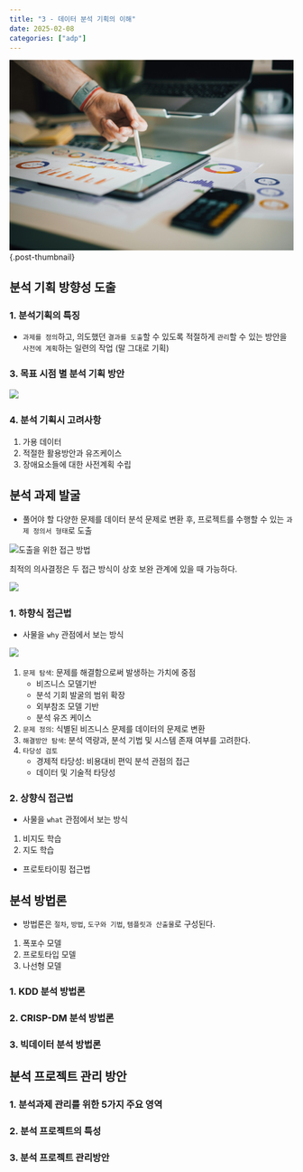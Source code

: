 ```yaml
---
title: "3 - 데이터 분석 기획의 이해"
date: 2025-02-08
categories: ["adp"]
---
```


![](/img/stat-thumb.jpg){.post-thumbnail}

## 분석 기획 방향성 도출

### 1. 분석기획의 특징

- `과제를 정의`하고, 의도했던 `결과를 도출`할 수 있도록 적절하게 `관리`할 수 있는 방안을 `사전에 계획`하는 일련의 작업 (말 그대로 기획)

### 3. 목표 시점 별 분석 기획 방안

![](https://snipboard.io/lTz3GL.jpg)

### 4. 분석 기획시 고려사항

1. 가용 데이터
1. 적절한 활용방안과 유즈케이스
1. 장애요소들에 대한 사전계획 수립

## 분석 과제 발굴

- 풀어야 할 다양한 문제를 데이터 분석 문제로 변환 후, 프로젝트를 수행할 수 있는 `과제 정의서 형태`로 도출

![도출을 위한 접근 방법](https://snipboard.io/3ioLEq.jpg)

최적의 의사결정은 두 접근 방식이 상호 보완 관계에 있을 때 가능하다.

![](https://snipboard.io/V036c7.jpg)

### 1. 하향식 접근법

- 사물을 `why` 관점에서 보는 방식

![](https://snipboard.io/6PJ1Tv.jpg)

1. `문제 탐색`: 문제를 해결함으로써 발생하는 가치에 중점
   - 비즈니스 모델기반
   - 분석 기회 발굴의 범위 확장
   - 외부참조 모델 기반
   - 분석 유즈 케이스
1. `문제 정의`: 식별된 비즈니스 문제를 데이터의 문제로 변환
1. `해결방안 탐색`: 분석 역량과, 분석 기법 및 시스템 존재 여부를 고려한다.
1. `타당성 검토`
   - 경제적 타당성: 비용대비 편익 분석 관점의 접근
   - 데이터 및 기술적 타당성

### 2. 상향식 접근법

- 사물을 `what` 관점에서 보는 방식

1. 비지도 학습
1. 지도 학습

- 프로토타이핑 접근법

## 분석 방법론

- 방법론은 `절차`, `방법`, `도구와 기법`, `템플릿과 산출물`로 구성된다.

1. 폭포수 모델
1. 프로토타입 모델
1. 나선형 모델

### 1. KDD 분석 방법론

### 2. CRISP-DM 분석 방법론

### 3. 빅데이터 분석 방법론


## 분석 프로젝트 관리 방안

### 1. 분석과제 관리를 위한 5가지 주요 영역

### 2. 분석 프로젝트의 특성

### 3. 분석 프로젝트 관리방안



